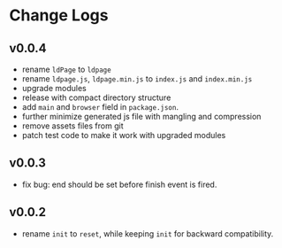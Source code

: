 # Change Logs

## v0.0.4

 - rename `ldPage` to `ldpage`
 - rename `ldpage.js`, `ldpage.min.js` to `index.js` and `index.min.js`
 - upgrade modules
 - release with compact directory structure
 - add `main` and `browser` field in `package.json`.
 - further minimize generated js file with mangling and compression
 - remove assets files from git
 - patch test code to make it work with upgraded modules


## v0.0.3

 - fix bug: end should be set before finish event is fired.


## v0.0.2

 - rename `init` to `reset`, while keeping `init` for backward compatibility.
